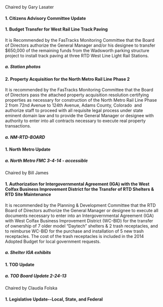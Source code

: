 Chaired by Gary Lasater

#### 1. Citizens Advisory Committee Update

#### 1. Budget Transfer for West Rail Line Track Paving

It is Recommended by the FasTracks Monitoring Committee that the Board of Directors authorize the General Manager and/or his designee to transfer $650,000 of the remaining funds from the Wadsworth parking structure project to install track paving at three RTD West Line Light Rail Stations.

##### a. Station photos

#### 2. Property Acquisition for the North Metro Rail Line Phase 2

It is recommended by the FasTracks Monitoring Committee that the Board of Directors pass the attached property acquisition resolution certifying properties as necessary for construction of the North Metro Rail Line Phase 2 from 72nd  Avenue to 124th Avenue, Adams County, Colorado  and authorize staff to proceed with all requisite legal process under state eminent domain law and to provide the General Manager or designee with authority to enter into all contracts necessary to execute real property transactions.

##### a. NM-RTD-BOARD

#### 1. North Metro Update

##### a. North Metro FMC 3-4-14 - accessible

Chaired by Bill James

#### 1. Authorization for Intergovernmental Agreement (IGA) with the West Colfax Business Improvement District for the Transfer of RTD Shelters & RTD Site Maintenance

It is recommended by the Planning & Development Committee that the RTD Board of Directors authorize the General Manager or designee to execute all documents necessary to enter into an Intergovernmental Agreement (IGA) with West Colfax Business Improvement District (WC-BID) for the transfer of ownership of 7 older model “Daytech” shelters & 2 trash receptacles, and to reimburse WC-BID for the purchase and installation of 5 new trash receptacles. The cost of the trash receptacles is included in the 2014 Adopted Budget for local government requests.

##### a. Shelter IGA exhibits

#### 1. TOD Update

##### a. TOD Board Update 2-24-13

Chaired by Claudia Folska

#### 1. Legislative Update--Local, State, and Federal